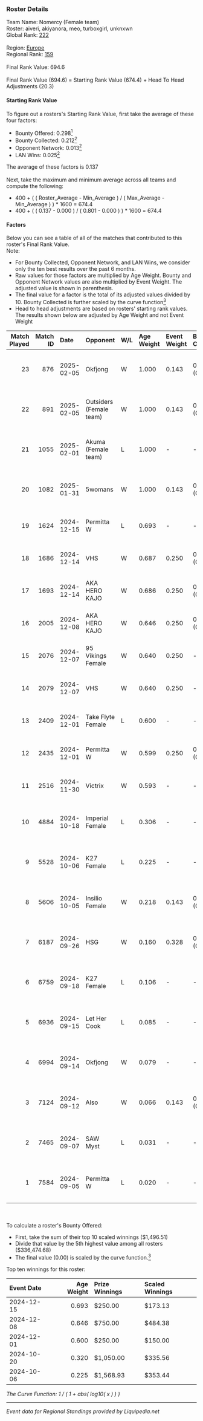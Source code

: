 ### Roster Details<br />
Team Name: Nomercy (Female team)<br />
Roster: aiveri, akiyanora, meo, turboxgirl, unknxwn<br />
Global Rank: [222](../standings_global.md)<br />
<br />
Region: [Europe]( ../standings_europe.md)<br />
Regional Rank: [159]( ../standings_europe.md)<br />
<br />
Final Rank Value:  694.6<br />
<br />
Final Rank Value (694.6) = Starting Rank Value (674.4) + Head To Head Adjustments (20.3)<br />

#### Starting Rank Value<br />
To figure out a rosters's Starting Rank Value, first take the average of these four factors:<br />
- Bounty Offered: 0.298[<sup>1</sup>](#table2)
- Bounty Collected: 0.212[<sup>2</sup>](#table1)
- Opponent Network: 0.013[<sup>2</sup>](#table1)
- LAN Wins: 0.025[<sup>2</sup>](#table1)

The average of these factors is 0.137<br />
<br />
Next, take the maximum and minimum average across all teams and compute the following:<br />
- 400 + ( ( Roster_Average - Min_Average ) / ( Max_Average - Min_Average ) ) * 1600 = 674.4
- 400 + ( ( 0.137 - 0.000 ) / ( 0.801 - 0.000 ) ) * 1600 = 674.4


#### Factors<br />
Below you can see a table of all of the matches that contributed to this roster's Final Rank Value.<br />
Note:<br />

- For Bounty Collected, Opponent Network, and LAN Wins, we consider only the ten best results over the past 6 months.
- Raw values for those factors are multiplied by Age Weight. Bounty and Opponent Network values are also multiplied by Event Weight. The adjusted value is shown in parenthesis.
- The final value for a factor is the total of its adjusted values divided by 10. Bounty Collected is further scaled by the curve function[<sup>3</sup>](#curveFunction)
- Head to head adjustments are based on rosters' starting rank values. The results shown below are adjusted by Age Weight and not Event Weight
<span id="table1"></span><br />


| Match Played | Match ID | Date       | Opponent                | W/L | Age Weight | Event Weight | Bounty Collected | Opponent Network | LAN Wins  | H2H Adj. | Roster                                      |
| -: | -: | :- | :- | :- | :- | :- | :- | :- | :- | -: | :- |
|           23 |      876 | 2025-02-05 | Okfjong                 | W   | 1.000      | 0.143        | 0.000 (0.000)    | 0.047 (0.007)    | 0 (0.000) |     5.45 | aiveri, akiyanora, meo, turboxgirl, unknxwn |
|           22 |      891 | 2025-02-05 | Outsiders (Female team) | W   | 1.000      | 0.143        | 0.000 (0.000)    | -                | 0 (0.000) |     4.85 | aiveri, akiyanora, meo, turboxgirl, unknxwn |
|           21 |     1055 | 2025-02-01 | Akuma (Female team)     | L   | 1.000      | -            | -                | -                | -         |   -23.27 | aiveri, akiyanora, meo, turboxgirl, unknxwn |
|           20 |     1082 | 2025-01-31 | 5womans                 | W   | 1.000      | 0.143        | 0.001 (0.000)    | 0.073 (0.010)    | 0 (0.000) |     8.37 | aiveri, akiyanora, meo, turboxgirl, unknxwn |
|           19 |     1624 | 2024-12-15 | Permitta W              | L   | 0.693      | -            | -                | -                | -         |   -12.86 | akiyanora, ayaka, Ellie, meo, unknxwn       |
|           18 |     1686 | 2024-12-14 | VHS                     | W   | 0.687      | 0.250        | 0.000 (0.000)    | 0.032 (0.006)    | 0 (0.000) |     5.59 | akiyanora, ayaka, Ellie, meo, unknxwn       |
|           17 |     1693 | 2024-12-14 | AKA HERO KAJO           | W   | 0.686      | 0.250        | 0.004 (0.001)    | 0.204 (0.035)    | 0 (0.000) |    12.14 | akiyanora, ayaka, Ellie, meo, unknxwn       |
|           16 |     2005 | 2024-12-08 | AKA HERO KAJO           | W   | 0.646      | 0.250        | 0.004 (0.001)    | 0.204 (0.033)    | 0 (0.000) |    12.11 | akiyanora, ayaka, Ellie, meo, unknxwn       |
|           15 |     2076 | 2024-12-07 | 95 Vikings Female       | W   | 0.640      | 0.250        | -                | 0.030 (0.005)    | 0 (0.000) |     3.62 | akiyanora, ayaka, Ellie, meo, unknxwn       |
|           14 |     2079 | 2024-12-07 | VHS                     | W   | 0.640      | 0.250        | -                | 0.036 (0.006)    | 0 (0.000) |     3.52 | akiyanora, ayaka, Ellie, meo, unknxwn       |
|           13 |     2409 | 2024-12-01 | Take Flyte Female       | L   | 0.600      | -            | -                | -                | -         |    -8.44 | akiyanora, ayaka, Ellie, meo, unknxwn       |
|           12 |     2435 | 2024-12-01 | Permitta W              | W   | 0.599      | 0.250        | 0.003 (0.000)    | 0.172 (0.026)    | 0 (0.000) |     8.13 | akiyanora, ayaka, Ellie, meo, unknxwn       |
|           11 |     2516 | 2024-11-30 | Victrix                 | W   | 0.593      | -            | -                | -                | -         |     3.31 | akiyanora, ayaka, Ellie, meo, unknxwn       |
|           10 |     4884 | 2024-10-18 | Imperial Female         | L   | 0.306      | -            | -                | -                | -         |    -1.18 | akiyanora, amore, meo, Miley, unknxwn       |
|            9 |     5528 | 2024-10-06 | K27 Female              | L   | 0.225      | -            | -                | -                | -         |    -3.25 | akiyanora, amore, meo, unknxwn, Yokusha     |
|            8 |     5606 | 2024-10-05 | Insilio Female          | W   | 0.218      | 0.143        | 0.000 (0.000)    | -                | 1 (0.218) |     2.60 | akiyanora, amore, meo, unknxwn, Yokusha     |
|            7 |     6187 | 2024-09-26 | HSG                     | W   | 0.160      | 0.328        | 0.002 (0.000)    | 0.048 (0.003)    | -         |     2.29 | akiyanora, amore, meo, Miley, unknxwn       |
|            6 |     6759 | 2024-09-18 | K27 Female              | L   | 0.106      | -            | -                | -                | -         |    -1.53 | akiyanora, amore, meo, Miley, unknxwn       |
|            5 |     6936 | 2024-09-15 | Let Her Cook            | L   | 0.085      | -            | -                | -                | -         |    -1.48 | akiyanora, ayaka, meo, Miley, unknxwn       |
|            4 |     6994 | 2024-09-14 | Okfjong                 | W   | 0.079      | -            | -                | -                | -         |     0.44 | akiyanora, ayaka, meo, Miley, unknxwn       |
|            3 |     7124 | 2024-09-12 | Also                    | W   | 0.066      | 0.143        | 0.002 (0.000)    | 0.197 (0.002)    | -         |     0.93 | akiyanora, amore, meo, unknxwn, Yokusha     |
|            2 |     7465 | 2024-09-07 | SAW Myst                | L   | 0.031      | -            | -                | -                | -         |    -0.73 | akiyanora, amore, ayaka, meo, unknxwn       |
|            1 |     7584 | 2024-09-05 | Permitta W              | L   | 0.020      | -            | -                | -                | -         |    -0.33 | akiyanora, amore, meo, Miley, unknxwn       |

<br />
<span id="table2"></span><br />
To calculate a roster's Bounty Offered:<br />

- First, take the sum of their top 10 scaled winnings ($1,496.51)
- Divide that value by the 5th highest value among all rosters ($336,474.68)
- The final value (0.00) is scaled by the curve function.[<sup>3</sup>](#curveFunction)

Top ten winnings for this roster:<br />

| Event Date | Age Weight | Prize Winnings | Scaled Winnings |
| :- | -: | :- | :- |
| 2024-12-15 |      0.693 | $250.00        | $173.13         |
| 2024-12-08 |      0.646 | $750.00        | $484.38         |
| 2024-12-01 |      0.600 | $250.00        | $150.00         |
| 2024-10-20 |      0.320 | $1,050.00      | $335.56         |
| 2024-10-06 |      0.225 | $1,568.93      | $353.44         |


<span id="curveFunction"></span>_The Curve Function: 1 / ( 1 + abs( log10( x ) ) )_<br />

---
_Event data for Regional Standings provided by Liquipedia.net_<br />
